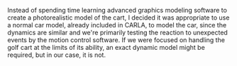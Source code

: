 Instead of spending time learning advanced graphics modeling software to create a photorealistic model of the cart, I decided it was appropriate to use a normal car model, already included in CARLA, to model the car, since the dynamics are similar and we're primarily testing the reaction to unexpected events by the motion control software. If we were focused on handling the golf cart at the limits of its ability, an exact dynamic model might be required, but in our case, it is not.